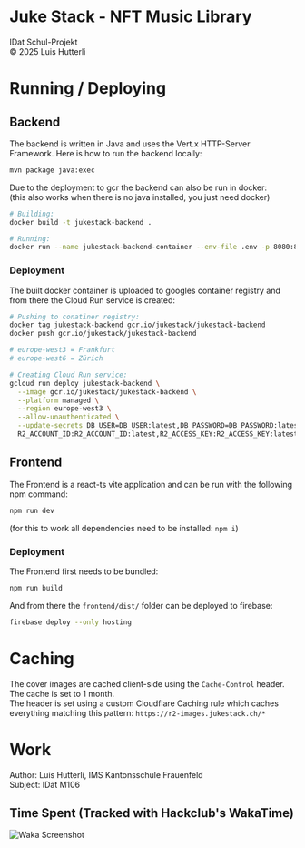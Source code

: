 # Juke Stack - NFT Music Library
IDat Schul-Projekt <br>
&copy; 2025 Luis Hutterli

# Running / Deploying
## Backend
The backend is written in Java and uses the Vert.x HTTP-Server Framework.
Here is how to run the backend locally:
```bash
mvn package java:exec
```
Due to the deployment to gcr the backend can also be run in docker:
<br>
(this also works when there is no java installed, you just need docker)

```bash
# Building:
docker build -t jukestack-backend .

# Running:
docker run --name jukestack-backend-container --env-file .env -p 8080:8080 jukestack-backend
```

### Deployment
The built docker container is uploaded to googles container registry and from there the Cloud Run service is created:
```bash
# Pushing to conatiner registry:
docker tag jukestack-backend gcr.io/jukestack/jukestack-backend
docker push gcr.io/jukestack/jukestack-backend

# europe-west3 = Frankfurt
# europe-west6 = Zürich

# Creating Cloud Run service:
gcloud run deploy jukestack-backend \
  --image gcr.io/jukestack/jukestack-backend \
  --platform managed \
  --region europe-west3 \
  --allow-unauthenticated \
  --update-secrets DB_USER=DB_USER:latest,DB_PASSWORD=DB_PASSWORD:latest, \ 
  R2_ACCOUNT_ID:R2_ACCOUNT_ID:latest,R2_ACCESS_KEY:R2_ACCESS_KEY:latest,R2_SECRET_KEY:R2_SECRET_KEY:latest
```

## Frontend
The Frontend is a react-ts vite application and can be run with the following npm command:
```bash
npm run dev
```

(for this to work all dependencies need to be installed: `npm i`)

### Deployment
The Frontend first needs to be bundled:
```bash
npm run build
```

And from there the `frontend/dist/` folder can be deployed to firebase:
```bash
firebase deploy --only hosting
```

# Caching
The cover images are cached client-side using the `Cache-Control` header. The cache is set to 1 month. <br>
The header is set using a custom Cloudflare Caching rule which caches everything matching this pattern: `https://r2-images.jukestack.ch/*`

# Work
Author: Luis Hutterli, IMS Kantonsschule Frauenfeld <br>
Subject: IDat M106 <br>

## Time Spent (Tracked with Hackclub's WakaTime)
![Waka Screenshot](https://r2-images.jukestack.ch/waka-screenshot.png)
